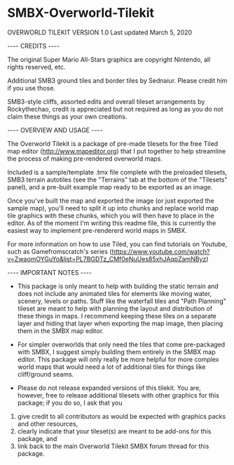 # SMBX-Overworld-Tilekit
OVERWORLD TILEKIT VERSION 1.0
Last updated March 5, 2020


---- CREDITS ----

The original Super Mario All-Stars graphics are copyright Nintendo, all rights reserved, etc.

Additional SMB3 ground tiles and border tiles by Sednaiur.  Please credit him if you use those.

SMB3-style cliffs, assorted edits and overall tileset arrangements by Rockythechao, credit is appreciated but not required as long as you do not claim these things as your own creations.


---- OVERVIEW AND USAGE ----

The Overworld Tilekit is a package of pre-made tilesets for the free Tiled map editor (http://www.mapeditor.org) that I put together to help streamline the process of making pre-rendered overworld maps.

Included is a sample/template .tmx file complete with the preloaded tilesets, SMB3 terrain autotiles (see the "Terrains" tab at the bottom of the "Tilesets" panel), and a pre-built example map ready to be exported as an image.

Once you've built the map and exported the image (or just exported the sample map), you'll need to split it up into chunks and replace world map tile graphics with these chunks, which you will then have to place in the editor.  As of the moment I'm writing this readme file, this is currently the easiest way to implement pre-rendererd world maps in SMBX.

For more information on how to use Tiled, you can find tutorials on Youtube, such as Gamefromscratch's series (https://www.youtube.com/watch?v=ZwaomOYGuYo&list=PL7BGDTz_CMf0eNuUes85xhJAqpZamNByz)


---- IMPORTANT NOTES ----

- This package is only meant to help with building the static terrain and does not include any animated tiles for elements like moving water, scenery, levels or paths.  Stuff like the waterfall tiles and "Path Planning" tileset are meant to help with planning the layout and distribution of these things in maps.  I recommend keeping these tiles on a separate layer and hiding that layer when exporting the map image, then placing them in the SMBX map editor.

- For simpler overworlds that only need the tiles that come pre-packaged with SMBX, I suggest simply building them entirely in the SMBX map editor.  This package will only really be more helpful for more complex world maps that would need a lot of additional tiles for things like cliff/ground seams.

- Please do not release expanded versions of this tilekit.  You are, however, free to release additional tilesets with other graphics for this package;  if you do so, I ask that you 
1) give credit to all contributors as would be expected with graphics packs and other resources,
2) clearly indicate that your tileset(s) are meant to be add-ons for this package, and 
3) link back to the main Overworld Tilekit SMBX forum thread for this package.
